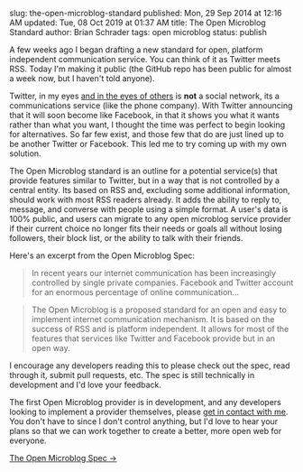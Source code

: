slug: the-open-microblog-standard
published: Mon, 29 Sep 2014 at 12:16 AM
updated: Tue, 08 Oct 2019 at 01:37 AM
title: The Open Microblog Standard
author: Brian Schrader
tags: open microblog
status: publish

A few weeks ago I began drafting a new standard for open, platform independent communication service. You can think of it as Twitter meets RSS. Today I'm making it public (the GitHub repo has been public for almost a week now, but I haven't told anyone). 

Twitter, in my eyes [and in the eyes of others][cr] is **not** a social network, its a communications service (like the phone company). With Twitter announcing that it will soon become like Facebook, in that it shows you what it wants rather than what you want, I thought the time was perfect to begin looking for alternatives. So far few exist, and those few that do are just lined up to be another Twitter or Facebook. This led me to try coming up with my own solution.

The Open Microblog standard is an outline for a potential service(s) that provide features similar to Twitter, but in a way that is not controlled by a central entity. Its based on RSS and, excluding some additional information, should work with most RSS readers already. It adds the ability to reply to, message, and converse with people using a simple format. A user's data is 100% public, and users can migrate to any open microblog service provider if their current choice no longer fits their needs or goals all without losing followers, their block list, or the ability to talk with their friends. 

Here's an excerpt from the Open Microblog Spec:

> In recent years our internet communication has been increasingly controlled by single private companies. Facebook and Twitter account for an enormous percentage of online communication... 

> The Open Microblog is a proposed standard for an open and easy to implement internet communication mechanism. It is based on the success of RSS and is platform independent. It allows for most of the features that services like Twitter and Facebook provide but in an open way.

I encourage any developers reading this to please check out the spec, read through it, submit pull requests, etc. The spec is still technically in development and I'd love your feedback.

The first Open Microblog provider is in development, and any developers looking to implement a provider themselves, please [get in contact with me][contact]. You don't have to since I don't control anything, but I'd love to hear your plans so that we can work together to create a better, more open web for everyone.

[The Open Microblog Spec &#8594;](https://github.com/Sonictherocketman/Open-Microblog)

[contact]: http://brianschrader.com/about
[cr]: http://globalspin.com/2014/09/communication-news-entertainment/
